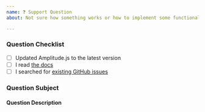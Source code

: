 ```yaml
---
name: ❓ Support Question
about: Not sure how something works or how to implement some functionality? Ask us here! (But please check the docs first 🙃)

---
```


### Question Checklist
<!-- Be sure to mark these items with an 'x' to prove you did your homework. It should be like [x] (not [ x] or [x ]) -->
- [ ] Updated Amplitude.js to the latest version
- [ ] I read [the docs](https://521dimensions.com/open-source/amplitudejs/docs)
- [ ] I searched for [existing GitHub issues](https://github.com/521dimensions/amplitudejs/issues)

### Question Subject
<!-- What do you have a question about? -->
<!-- Is this a question about documentation? -->

#### Question Description
<!-- Please include expected behavior and any relevant code samples with your question if possible -->
